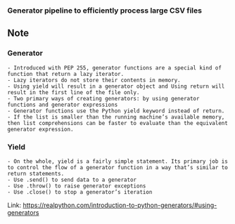 ### Generator pipeline to efficiently process large CSV files
## Note
### Generator
    - Introduced with PEP 255, generator functions are a special kind of function that return a lazy iterator. 
    - Lazy iterators do not store their contents in memory. 
    - Using yield will result in a generator object and Using return will result in the first line of the file only.
    - Two primary ways of creating generators: by using generator functions and generator expressions
    - Generator functions use the Python yield keyword instead of return.
    - If the list is smaller than the running machine’s available memory, then list comprehensions can be faster to evaluate than the equivalent generator expression.
### Yield
    - On the whole, yield is a fairly simple statement. Its primary job is to control the flow of a generator function in a way that’s similar to return statements. 
    - Use .send() to send data to a generator
    - Use .throw() to raise generator exceptions
    - Use .close() to stop a generator’s iteration

Link: https://realpython.com/introduction-to-python-generators/#using-generators
